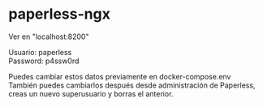 # paperless-ngx
Ver en "localhost:8200"  

Usuario: paperless  
Password: p4ssw0rd  

Puedes cambiar estos datos previamente en docker-compose.env  
También puedes cambiarlos después desde administración de Paperless, creas un nuevo superusuario y borras el anterior.  
